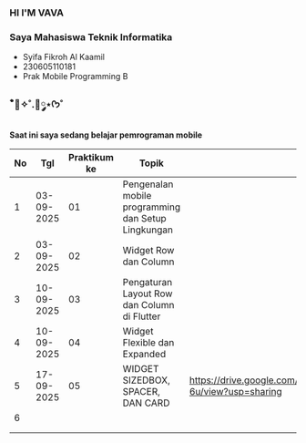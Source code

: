 ### HI I'M VAVA
###  Saya Mahasiswa Teknik Informatika 
-  Syifa Fikroh Al Kaamil
- 230605110181
- Prak Mobile Programming  B
### ˚໋🌷✧˚.🎀༘⋆ᡣ𐭩˚

**Saat ini saya sedang belajar pemrograman mobile**

|  No |Tgl   | Praktikum ke   | Topik   | Laporan   | Tugas   |
| ------------ | ------------ | ------------ | ------------ | ------------ | ------------ |
|  1 |  03-09-2025 | 01   | Pengenalan mobile programming dan Setup Lingkungan   |   |   https://drive.google.com/drive/folders/1e-nkFQCxRohQyaAELQv_IG-Y73S-aWlX?usp=sharing|
|  2 | 03-09-2025  | 02 |Widget Row dan Column| |https://drive.google.com/drive/folders/1e-nkFQCxRohQyaAELQv_IG-Y73S-aWlX?usp=sharing
|3 |  10-09-2025| 03|Pengaturan Layout Row dan Column di Flutter| |https://drive.google.com/drive/folders/1e-nkFQCxRohQyaAELQv_IG-Y73S-aWlX?usp=sharing|
| 4  | 10-09-2025  | 04|Widget Flexible dan Expanded| |https://drive.google.com/drive/folders/1e-nkFQCxRohQyaAELQv_IG-Y73S-aWlX?usp=sharing|
| 5| 17-09-2025 |05|WIDGET SIZEDBOX, SPACER, DAN CARD |https://drive.google.com/file/d/1tBfVwCB3JU6MHvVmMHDpXk3k0lVnC-6u/view?usp=sharing|
| 6  |   |
|   |   |
|   |   |
